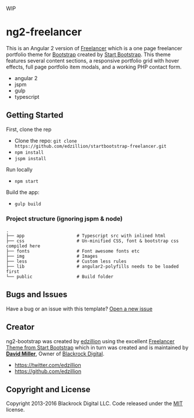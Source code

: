 WIP

# ng2-freelancer

This is an Angular 2 version of [Freelancer](http://startbootstrap.com/template-overviews/freelancer/) which is a one page freelancer portfolio theme for [Bootstrap](http://getbootstrap.com/) created by [Start Bootstrap](http://startbootstrap.com/). This theme features several content sections, a responsive portfolio grid with hover effects, full page portfolio item modals, and a working PHP contact form.

* angular 2
* jspm
* gulp
* typescript


## Getting Started

First, clone the rep
* Clone the repo: `git clone https://github.com/edzillion/startbootstrap-freelancer.git`
* `npm install`
* `jspm install`

Run locally
* `npm start`

Build the app:
* `gulp build`

### Project structure (ignoring jspm & node)

    .
    ├── app                    # Typescript src with inlined html
    ├── css                    # Un-minified CSS, font & bootstrap css compiled here
    ├── fonts                  # Font awesome fonts etc
    ├── img                    # Images
    ├── less                   # Custom less rules
    ├── lib                    # angular2-polyfills needs to be loaded first
    └── public                 # Build folder


## Bugs and Issues

Have a bug or an issue with this template? [Open a new issue](https://github.com/edzillion/startbootstrap-freelancer/issues)

## Creator

ng2-bootstrap was created by [edzillion](https://github.com/edzillion) using the excellent [Freelancer Theme from Start Bootstrap](http://startbootstrap.com/template-overviews/freelancer/) which in turn was created and is maintained by **[David Miller](http://davidmiller.io/)**, Owner of [Blackrock Digital](http://blackrockdigital.io/).

* https://twitter.com/edzillion
* https://github.com/edzillion


## Copyright and License

Copyright 2013-2016 Blackrock Digital LLC. Code released under the [MIT](https://github.com/edzillion/startbootstrap-freelancer/blob/gh-pages/LICENSE) license.
